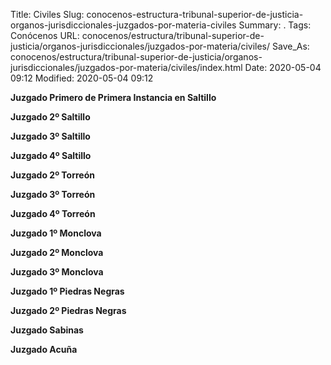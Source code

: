 Title: Civiles
Slug: conocenos-estructura-tribunal-superior-de-justicia-organos-jurisdiccionales-juzgados-por-materia-civiles
Summary: .
Tags: Conócenos
URL: conocenos/estructura/tribunal-superior-de-justicia/organos-jurisdiccionales/juzgados-por-materia/civiles/
Save_As: conocenos/estructura/tribunal-superior-de-justicia/organos-jurisdiccionales/juzgados-por-materia/civiles/index.html
Date: 2020-05-04 09:12
Modified: 2020-05-04 09:12



**Juzgado Primero de Primera Instancia en Saltillo**

**Juzgado 2º Saltillo**

**Juzgado 3º Saltillo**

**Juzgado 4º Saltillo**

**Juzgado 2º Torreón**

**Juzgado 3º Torreón**

**Juzgado 4º Torreón**

**Juzgado 1º Monclova**

**Juzgado 2º Monclova**

**Juzgado 3º Monclova**

**Juzgado 1º Piedras Negras**

**Juzgado 2º Piedras Negras**

**Juzgado Sabinas**

**Juzgado Acuña**



